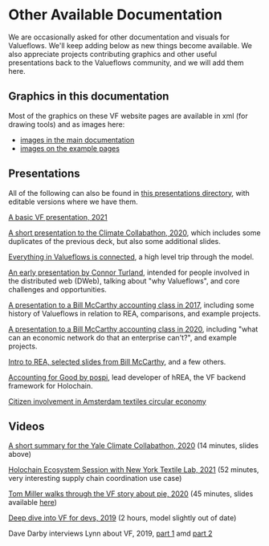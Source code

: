# Other Available Documentation

We are occasionally asked for other documentation and visuals for Valueflows.  We'll keep adding below as new things become available.  We also appreciate projects contributing graphics and other useful presentations back to the Valueflows community, and we will add them here. 

## Graphics in this documentation

Most of the graphics on these VF website pages are available in xml (for drawing tools) and as images here:

* [images in the main documentation](https://codeberg.org/valueflows/valueflows/src/branch/master/mkdocs/docs/assets)
* [images on the example pages](https://codeberg.org/valueflows/valueflows/src/branch/master/mkdocs/docs/assets/examples)

## Presentations

All of the following can also be found in [this presentations directory](https://codeberg.org/valueflows/valueflows/src/branch/master/mkdocs/docs/assets/presentations), with editable versions where we have them.

[A basic VF presentation, 2021](http://mikorizal.org/VF-Basic-Presentation.pdf)

[A short presentation to the Climate Collabathon, 2020](http://mikorizal.org/VF-Collabathon.pdf), which includes some duplicates of the previous deck, but also some additional slides.

[Everything in Valueflows is connected](https://speakerdeck.com/mikorizal/everything-in-valueflows-is-connected), a high level trip through the model.

[An early presentation by Connor Turland](https://speakerdeck.com/mikorizal/co-creating-a-common-data-language-for-the-dweb), intended for people involved in the distributed web (DWeb), talking about "why Valueflows", and core challenges and opportunities.

[A presentation to a Bill McCarthy accounting class in 2017](https://speakerdeck.com/mikorizal/2017-04-26-mccarthy-class), including some history of Valueflows in relation to REA, comparisons, and example projects.

[A presentation to a Bill McCarthy accounting class in 2020](https://speakerdeck.com/mikorizal/mccarthy-class-april-22-20), including "what can an economic network do that an enterprise can't?", and example projects.

[Intro to REA, selected slides from Bill McCarthy](https://speakerdeck.com/mikorizal/rea-intro), and a few others.

[Accounting for Good by pospi](https://docs.google.com/presentation/d/1qpjqBv4dU4J7FxWTacFKfu-XqnsOx5GRYF58z9VKSMs/edit#slide=id.g4413bbb7b0_0_0), lead developer of hREA, the VF backend framework for Holochain.

[Citizen involvement in Amsterdam textiles circular economy](https://speakerdeck.com/mikorizal/amsterdam-textiles-citizen-donations)



## Videos

[A short summary for the Yale Climate Collabathon, 2020](https://www.youtube.com/watch?v=vymAHXGSM14) (14 minutes, slides above)

[Holochain Ecosystem Session with New York Textile Lab, 2021](https://www.youtube.com/watch?v=D7xDZaaQOpM) (52 minutes, very interesting supply chain coordination use case)

[Tom Miller walks through the VF story about pie, 2020](https://www.youtube.com/watch?v=SWvPM9Uza_w) (45 minutes, slides available [here](https://codeberg.org/valueflows/valueflows/src/branch/master/mkdocs/docs/assets/ValueFlows-Story.pdf))

[Deep dive into VF for devs, 2019](https://www.youtube.com/watch?v=N4M0hmq3GEc) (2 hours, model slightly out of date)

Dave Darby interviews Lynn about VF, 2019, [part 1](https://www.lowimpact.org/value-flows-model-lynn-foster-mikorizal-part-1/) amd [part 2](https://www.lowimpact.org/value-flows-model-lynn-foster-mikorizal-part-2/)

